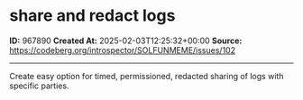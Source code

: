 # share and redact logs

**ID:** 967890
**Created At:** 2025-02-03T12:25:32+00:00
**Source:** https://codeberg.org/introspector/SOLFUNMEME/issues/102

---

Create easy option for timed, permissioned, redacted sharing of logs with specific parties.